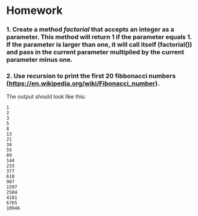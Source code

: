 # Homework

### 1. Create a method _factorial_ that accepts an integer as a parameter. This method will return 1 if the parameter equals 1. If the parameter is larger than one, it will call itself (factorial()) and pass in the current parameter multiplied by the current parameter minus one.

### 2. Use recursion to print the first 20 fibbonacci numbers (https://en.wikipedia.org/wiki/Fibonacci_number).  
The output should look like this:
```
1
2
3
5
8
13
21
34
55
89
144
233
377
610
987
1597
2584
4181
6765
10946
```
